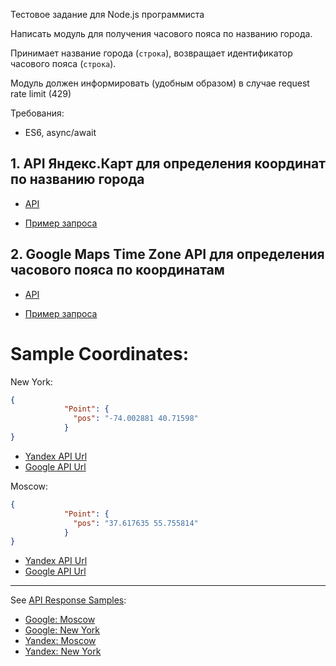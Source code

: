 Тестовое задание для Node.js программиста

Написать модуль для получения часового пояса по названию города.

Принимает название города (`строка`), возвращает идентификатор часового пояса (`строка`).

Модуль должен информировать (удобным образом) в случае request rate limit (429)

Требования:

- ES6, async/await

## 1. API Яндекс.Карт для определения координат по названию города

- [API](https://tech.yandex.ru/maps/geocoder/)

- [Пример запроса](https://geocode-maps.yandex.ru/1.x/?geocode=${city}&format=json&results=1)

## 2. Google Maps Time Zone API для определения часового пояса по координатам

- [API](https://developers.google.com/maps/documentation/timezone/start)

- [Пример запроса](https://maps.googleapis.com/maps/api/timezone/json?location=${coord}&timestamp=${timestamp}&key=${key})

# Sample Coordinates:

New York:

```json
{
            "Point": {
              "pos": "-74.002881 40.71598"
            }
}
```
- [Yandex API Url](https://geocode-maps.yandex.ru/1.x/?geocode=new%20york&format=json&results=1)
- [Google API Url](https://maps.googleapis.com/maps/api/timezone/json?location=40.71393050,-74.00677950&timestamp=1458000000&key=YOUR_API_KEY)

Moscow:

```json
{
            "Point": {
              "pos": "37.617635 55.755814"
            }
}
```
- [Yandex API Url](https://geocode-maps.yandex.ru/1.x/?geocode=moscow&format=json&results=1)
- [Google API Url](https://maps.googleapis.com/maps/api/timezone/json?location=55.751244,37.618423&timestamp=1458000000&key=YOUR_API_KEY)

------------

See [API Response Samples](../../public/api-samples):

- [Google: Moscow](../../public/api-samples/google-moscow.json)
- [Google: New York](../../public/api-samples/google-new%20york.json)
- [Yandex: Moscow](../../public/api-samples/yandex-moscow.json)
- [Yandex: New York](../../public/api-samples/yandex-new%20york.json)

